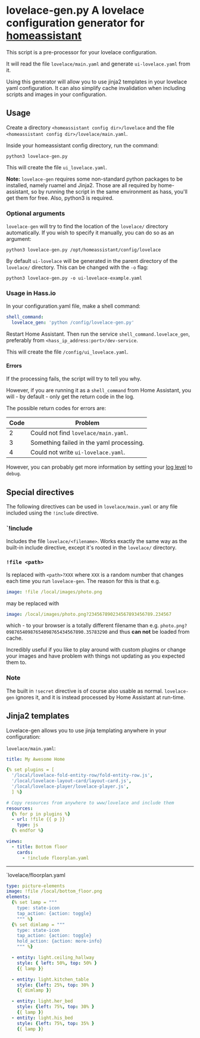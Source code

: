 # lovelace-gen.py A lovelace configuration generator for [homeassistant](https://www.home-assistant.io)

This script is a pre-processor for your lovelace configuration.

It will read the file `lovelace/main.yaml` and generate `ui-lovelace.yaml` from it.

Using this generator will allow you to use jinja2 templates in your lovelace yaml configuration.
It can also simplify cache invalidation when including scripts and images in your configuration.

## Usage

Create a directory `<homeassistant config dir>/lovelace` and the file `<homeassistant config dir>/lovelace/main.yaml`.

Inside your homeassistant config directory, run the command:

    python3 lovelace-gen.py

This will create the file `ui_lovelace.yaml`.

**Note:** `lovelace-gen` requires some non-standard python packages to be installed, namely ruamel and Jinja2. Those are all required by home-assistant, so by running the script in the same environment as hass, you'll get them for free. Also, python3 is required.

### Optional arguments

`lovelace-gen` will try to find the location of the `lovelace/` directory automatically. If you wish to specify it manually, you can do so as an argument:

    python3 lovelace-gen.py /opt/homeassistant/config/lovelace

By default `ui-lovelace` will be generated in the parent directory of the `lovelace/` directory. This can be changed with the `-o` flag:

    python3 lovelace-gen.py -o ui-lovelace-example.yaml

### Usage in Hass.io

In your configuration.yaml file, make a shell command:

```yaml
shell_command:
  lovelace_gen: 'python /config/lovelace-gen.py'
```

Restart Home Assistant. Then run the service `shell_command.lovelace_gen`, preferably from `<hass_ip_address:port>/dev-service`.

This will create the file `/config/ui_lovelace.yaml`.

#### Errors

If the processing fails, the script will try to tell you why.

However, if you are running it as a `shell_command` from Home Assistant, you will - by default - only get the return code in the log.

The possible return codes for errors are:

| Code | Problem |
|---|---|
| 2 | Could not find `lovelace/main.yaml`. |
| 3 | Something failed in the yaml processing. |
| 4 | Could not write `ui-lovelace.yaml`. |

However, you can probably get more information by setting your [log level](https://www.home-assistant.io/components/logger/) to `debug`.

## Special directives

The following directives can be used in `lovelace/main.yaml` or any file included using the `!include` directive.

### `!include <filename>
Includes the file `lovelace/<filename>`. Works exactly the same way as the built-in include directive, except it's rooted in the `lovelace/` directory.

### `!file <path>`
Is replaced with `<path>?XXX` where `XXX` is a random number that changes each time you run `lovelace-gen`.
The reason for this is that e.g.

```yaml
image: !file /local/images/photo.png
```

may be replaced with

```yaml
image: /local/images/photo.png?234567890234567893456789.234567
```

which - to your browser is a totally different filename than e.g. `photo.png?09876540987654098765434567890.35783290` and thus **can not** be loaded from cache.

Incredibly useful if you like to play around with custom plugins or change your images and have problem with things not updating as you expected them to.

### Note
The built in `!secret` directive is of course also usable as normal. `lovelace-gen` ignores it, and it is instead processed by Home Assistant at run-time.

## Jinja2 templates
Lovelace-gen allows you to use jinja templating anywhere in your configuration:

`lovelace/main.yaml`:

```yaml
title: My Awesome Home

{% set plugins = [
  '/local/lovelace-fold-entity-row/fold-entity-row.js',
  '/local/lovelace-layout-card/layout-card.js',
  '/local/lovelace-player/lovelace-player.js',
  ] %}

# Copy resources from anywhere to www/lovelace and include them
resources:
  {% for p in plugins %}
  - url: !file {{ p }}
    type: js
  {% endfor %}

views:
  - title: Bottom floor
    cards:
      - !include floorplan.yaml
```

---

`lovelace/floorplan.yaml

```yaml
type: picture-elements
image: !file /local/bottom_floor.png
elements:
  {% set lamp = """
    type: state-icon
    tap_action: {action: toggle}
    """ %}
  {% set dimlamp = """
    type: state-icon
    tap_action: {action: toggle}
    hold_action: {action: more-info}
    """ %}

  - entity: light.ceiling_hallway
    style: { left: 50%, top: 50% }
    {{ lamp }}

  - entity: light.kitchen_table
    style: {left: 25%, top: 30% }
    {{ dimlamp }}

  - entity: light.her_bed
    style: {left: 75%, top: 30% }
    {{ lamp }}
  - entity: light.his_bed
    style: {left: 75%, top: 35% }
    {{ lamp }}
```
